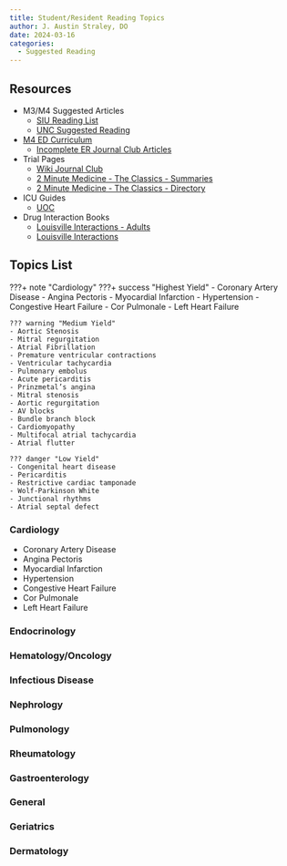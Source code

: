 ```yaml
---
title: Student/Resident Reading Topics
author: J. Austin Straley, DO
date: 2024-03-16
categories:
  - Suggested Reading
---
```


## Resources

- M3/M4 Suggested Articles
    - [SIU Reading List](https://www.med.unc.edu/medclerk/wp-content/uploads/sites/877/2018/10/SIUreadinglist.pdf)
    - [UNC Suggested Reading](https://www.med.unc.edu/medclerk/resources/suggested-reading-topics/)
- [M4 ED Curriculum](https://www.saem.org/about-saem/academies-interest-groups-affiliates2/cdem/for-students/online-education/m4-curriculum)
    - [Incomplete ER Journal Club Articles](https://wikem.org/wiki/Category:Incomplete_Journal_Club_Articles)
- Trial Pages
    - [Wiki Journal Club](https://www.wikijournalclub.org/wiki/Main_Page)
    - [2 Minute Medicine - The Classics - Summaries](https://www.2minutemedicine.com/the-classics-in-medicine-summaries-of-the-landmark-trials/)
    - [2 Minute Medicine - The Classics - Directory](https://www.2minutemedicine.com/the-classics-directory/)
- ICU Guides
    - [UOC](http://chicago.medicine.uic.edu/wp-content/uploads/sites/6/2017/09/icuguidebook.pdf)
- Drug Interaction Books
    - [Louisville Interactions - Adults](https://kdpnet.kdp.louisville.edu/drugbook/adult/?node=4547)
    - [Louisville Interactions](https://kdpnet.kdp.louisville.edu/)

## Topics List

???+ note "Cardiology"
    ???+ success "Highest Yield"
    - Coronary Artery Disease
    - Angina Pectoris
    - Myocardial Infarction
    - Hypertension
    - Congestive Heart Failure
    - Cor Pulmonale
    - Left Heart Failure

    ??? warning "Medium Yield"
    - Aortic Stenosis
    - Mitral regurgitation
    - Atrial Fibrillation
    - Premature ventricular contractions
    - Ventricular tachycardia
    - Pulmonary embolus
    - Acute pericarditis
    - Prinzmetal’s angina
    - Mitral stenosis
    - Aortic regurgitation
    - AV blocks
    - Bundle branch block
    - Cardiomyopathy
    - Multifocal atrial tachycardia
    - Atrial flutter

    ??? danger "Low Yield"
    - Congenital heart disease
    - Pericarditis
    - Restrictive cardiac tamponade
    - Wolf-Parkinson White
    - Junctional rhythms
    - Atrial septal defect

### Cardiology

- Coronary Artery Disease
- Angina Pectoris
- Myocardial Infarction
- Hypertension
- Congestive Heart Failure
- Cor Pulmonale
- Left Heart Failure

### Endocrinology

### Hematology/Oncology

### Infectious Disease

### Nephrology

### Pulmonology

### Rheumatology

### Gastroenterology

### General

### Geriatrics

### Dermatology
